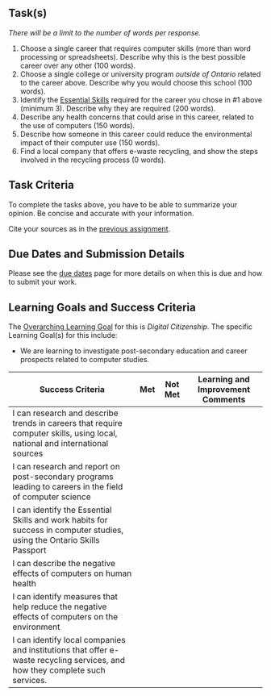 ## Task(s)

_There will be a limit to the number of words per response._

1. Choose a single career that requires computer skills (more than word processing or spreadsheets).  Describe why this is the best possible career over any other (100 words).
2. Choose a single college or university program *outside of Ontario* related to the career above. Describe why you would choose this school (100 words).
3. Identify the [Essential Skills](http://www.skills.edu.gov.on.ca/OSP2Web/TCU/DisplayEssentialSkills.xhtml) required for the career you chose in #1 above (minimum 3).  Describe why they are required (200 words).
4. Describe any health concerns that could arise in this career, related to the use of computers (150 words).
5. Describe how someone in this career could reduce the environmental impact of their computer use (150 words).
6. Find a local company that offers e-waste recycling, and show the steps involved in the recycling process (0 words).

## Task Criteria 
To complete the tasks above, you have to be able to summarize your opinion.  Be concise and accurate with your information.

Cite your sources as in the [previous assignment](./Computers-and-Society).  

## Due Dates and Submission Details

Please see the [due dates](./Due-Dates-and-Submission-Details) page for more details on when this is due and how to submit your work.

## Learning Goals and Success Criteria

The [Overarching Learning Goal](./images/ICS2O.jpg) for this is _Digital Citizenship_.
The specific Learning Goal(s) for this include:
  * We are learning to investigate post-secondary education and career prospects related to computer studies.

| Success Criteria | Met | Not Met | Learning and Improvement Comments |
| ----------- | --- | ------ | ------- |
| I can research and describe trends in careers that require computer skills, using local, national and international sources  | | | |
| I can research and report on post-secondary programs leading to careers in the field of computer science | | | |
| I can identify the Essential Skills and work habits for success in computer studies, using the Ontario Skills Passport | | | |
| I can describe the negative effects of computers on human health  | | | |
| I can identify measures that help reduce the negative effects of computers on the environment | | | |
| I can identify local companies and institutions that offer e-waste recycling services, and how they complete such services.  | | | |

